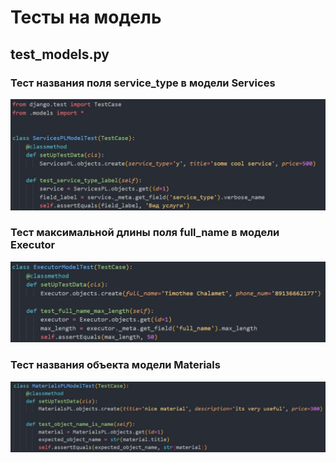 # Тесты на модель
## test_models.py

### Тест названия поля service_type в модели Services
![code](2.jpg)
### Тест максимальной длины поля full_name в модели Executor
![code](3.jpg)
### Тест названия объекта модели Materials
![code](4.jpg)

